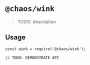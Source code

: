 # `@chaos/wink`

> TODO: description

## Usage

```
const wink = require('@chaos/wink');

// TODO: DEMONSTRATE API
```
